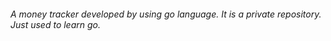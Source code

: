 ###### A money tracker developed by using go language. It is a private repository. Just used to learn go. 
